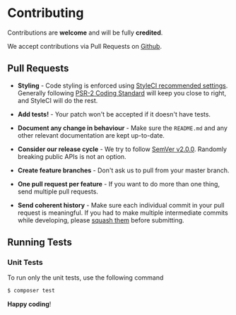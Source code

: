 # Contributing

Contributions are **welcome** and will be fully **credited**.

We accept contributions via Pull Requests on [Github](https://github.com/quartzy/courier).


## Pull Requests

- **Styling** - Code styling is enforced using [StyleCI recommended settings](https://styleci.readme.io/v1.0/docs/presets#section-recommended). Generally following [PSR-2 Coding Standard](https://github.com/php-fig/fig-standards/blob/master/accepted/PSR-2-coding-style-guide.md) will keep you close to right, and StyleCI will do the rest.

- **Add tests!** - Your patch won't be accepted if it doesn't have tests.

- **Document any change in behaviour** - Make sure the `README.md` and any other relevant documentation are kept up-to-date.

- **Consider our release cycle** - We try to follow [SemVer v2.0.0](http://semver.org/). Randomly breaking public APIs is not an option.

- **Create feature branches** - Don't ask us to pull from your master branch.

- **One pull request per feature** - If you want to do more than one thing, send multiple pull requests.

- **Send coherent history** - Make sure each individual commit in your pull request is meaningful. If you had to make multiple intermediate commits while developing, please [squash them](http://www.git-scm.com/book/en/v2/Git-Tools-Rewriting-History#Changing-Multiple-Commit-Messages) before submitting.


## Running Tests

### Unit Tests

To run only the unit tests, use the following command

```bash
$ composer test
```

**Happy coding**!
